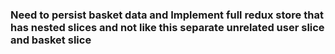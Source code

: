 ### Need to persist basket data and Implement full redux store that has nested slices and not like this separate unrelated user slice and basket slice